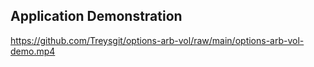 ## Application Demonstration

https://github.com/Treysgit/options-arb-vol/raw/main/options-arb-vol-demo.mp4
